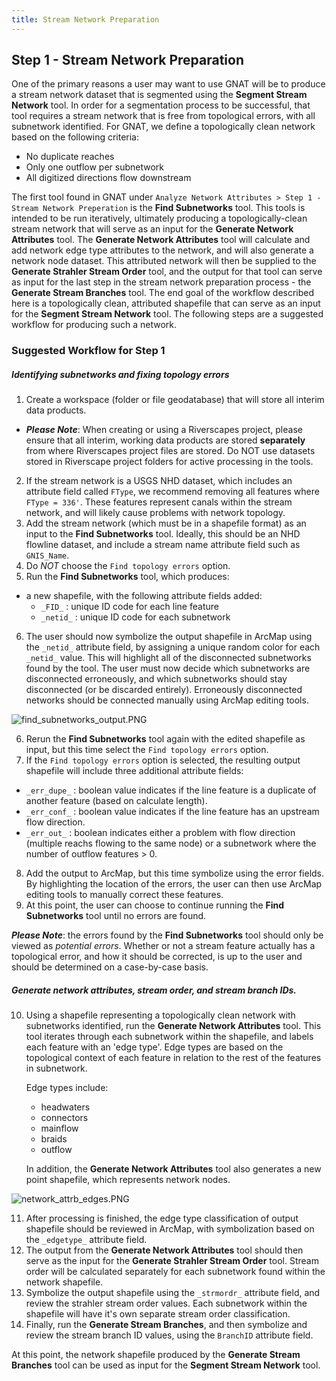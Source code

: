 ```yaml
---
title: Stream Network Preparation
---
```



## Step 1 - Stream Network Preparation

One of the primary reasons a user may want to use GNAT will be to produce a stream network dataset that is segmented 
using the **Segment Stream Network** tool. In order for a segmentation process to be successful, that tool requires a 
stream network that is free from topological errors, with all subnetwork identified. For GNAT, we define a topologically 
clean network based on the following criteria:

* No duplicate reaches
* Only one outflow per subnetwork
* All digitized directions flow downstream

The first tool found in GNAT under `Analyze Network Attributes > Step 1 - Stream Network Preperation` is the **Find 
Subnetworks** tool. This tools is intended to be run iteratively, ultimately producing a topologically-clean stream 
network that will serve as an input for the **Generate Network Attributes** tool. The **Generate Network Attributes** tool
will calculate and add network edge type attributes to the network, and will also generate a network node dataset. This 
attributed network will then be supplied to the **Generate Strahler Stream Order** tool, and the output for that tool can 
serve as input for the last step in the stream network preparation process - the **Generate Stream Branches** tool. The 
end goal of the workflow described here is a topologically clean, attributed shapefile that can serve as an input for the 
 **Segment Stream Network** tool. The following steps are a suggested workflow for producing such a network.

### Suggested Workflow for Step 1

##### Identifying subnetworks and fixing topology errors

1. Create a workspace (folder or file geodatabase) that will store all interim data products.
  * ***Please Note***:  When creating or using a Riverscapes project, please ensure that all interim, working data 
  products are stored **separately** from where Riverscapes project files are stored. Do NOT use datasets stored in 
  Riverscape project folders for active processing in the tools.
2. If the stream network is a USGS NHD dataset, which includes an attribute field called `FType`, we recommend removing 
all features where `FType = 336'`. These features represent canals within the stream network, and will likely cause 
problems with network topology.
3. Add the stream network (which must be in a shapefile format) as an input to the **Find Subnetworks** tool. Ideally, 
this should be an NHD flowline dataset, and include a stream name attribute field such as `GNIS_Name`.
4. Do _NOT_ choose the `Find topology errors` option.
5. Run the **Find Subnetworks** tool, which produces:
  * a new shapefile, with the following attribute fields added:
    * `_FID_` : unique ID code for each line feature
    * `_netid_` : unique ID code for each subnetwork
6. The user should now symbolize the output shapefile in ArcMap using the `_netid_` attribute field, by assigning a unique 
random color for each `_netid_` value. This will highlight all of the disconnected subnetworks found by the tool. The user 
must now decide which subnetworks are disconnected erroneously, and which subnetworks should stay disconnected (or be 
discarded entirely). Erroneously disconnected networks should be connected manually using ArcMap editing tools.

![find_subnetworks_output.PNG]({{site.baseurl}}/images/find_subnetworks_output.PNG)

6. Rerun the **Find Subnetworks** tool again with the edited shapefile as input, but this time select the 
`Find topology errors` option.
7. If the `Find topology errors` option is selected, the resulting output shapefile will include three additional 
attribute fields:
  * `_err_dupe_` : boolean value indicates if the line feature is a duplicate of another feature (based on calculate 
  length).
  * `_err_conf_` : boolean value indicates if the line feature has an upstream flow direction.
  * `_err_out_` : boolean indicates either a problem with flow direction (multiple reachs flowing to the same node) or a
subnetwork where the number of outflow features > 0.
8. Add the output to ArcMap, but this time symbolize using the error fields. By highlighting the location
of the errors, the user can then use ArcMap editing tools to manually correct these features.
9. At this point, the user can choose to continue running the **Find Subnetworks** tool until no errors are found.

***Please Note***: the errors found by the **Find Subnetworks** tool should only be viewed as *potential errors*. Whether
or not a stream feature actually has a topological error, and how it should be corrected, is up to the user and should be
determined on a case-by-case basis.

##### Generate network attributes, stream order, and stream branch IDs.

10. Using a shapefile representing a topologically clean network with subnetworks identified, run the **Generate Network
Attributes** tool. This tool iterates through each subnetwork within the shapefile, and labels each feature with an 
'edge type'. Edge types are based on the topological context of each feature in relation to the rest of the features in
subnetwork.

    Edge types include:
      * headwaters
      * connectors
      * mainflow
      * braids
      * outflow
    
    In addition, the **Generate Network Attributes** tool also generates a new point shapefile, which represents network 
    nodes.

![network_attrb_edges.PNG]({{site.baseurl}}/images/network_attrb_edges.PNG)

11. After processing is finished, the edge type classification of output shapefile should be reviewed in ArcMap, with 
symbolization based on the `_edgetype_` attribute field.
12. The output from the **Generate Network Attributes** tool should then serve as the input for the 
**Generate Strahler Stream Order** tool. Stream order will be calculated separately for each subnetwork found within the 
network shapefile.
13. Symbolize the output shapefile using the `_strmordr_` attribute field, and review the strahler stream order values.
Each subnetwork within the shapefile will have it's own separate stream order classification.
14. Finally, run the **Generate Stream Branches**, and then symbolize and review the stream branch ID values, using the 
`BranchID` attribute field.

At this point, the network shapefile produced by the **Generate Stream Branches** tool can be used as input for the 
**Segment Stream Network** tool.